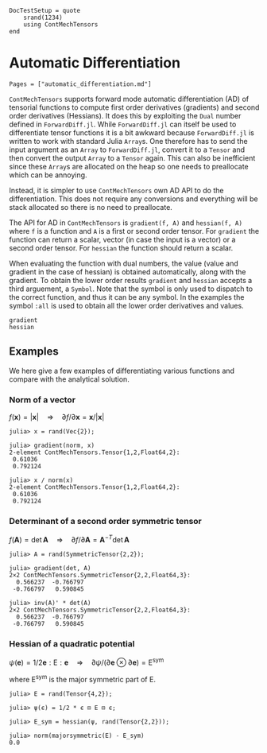 ```@meta
DocTestSetup = quote
    srand(1234)
    using ContMechTensors
end
```

# Automatic Differentiation

```@index
Pages = ["automatic_differentiation.md"]
```

`ContMechTensors` supports forward mode automatic differentiation (AD) of tensorial functions to compute first order derivatives (gradients) and second order derivatives (Hessians).
It does this by exploiting the `Dual` number defined in `ForwardDiff.jl`.
While `ForwardDiff.jl` can itself be used to differentiate tensor functions it is a bit awkward because `ForwardDiff.jl` is written to work with standard Julia `Array`s. One therefore has to send the input argument as an `Array` to `ForwardDiff.jl`, convert it to a `Tensor` and then convert the output `Array` to a `Tensor` again. This can also be inefficient since these `Array`s are allocated on the heap so one needs to preallocate which can be annoying.

Instead, it is simpler to use `ContMechTensors` own AD API to do the differentiation. This does not require any conversions and everything will be stack allocated so there is no need to preallocate.

The API for AD in `ContMechTensors` is `gradient(f, A)` and `hessian(f, A)` where `f` is a function and `A` is a first or second order tensor. For `gradient` the function can return a scalar, vector (in case the input is a vector) or a second order tensor. For `hessian` the function should return a scalar.

When evaluating the function with dual numbers, the value (value and gradient in the case of hessian) is obtained automatically, along with the gradient. To obtain the lower order results `gradient` and `hessian` accepts a third arguement, a `Symbol`. Note that the symbol is only used to dispatch to the correct function, and thus it can be any symbol. In the examples the symbol `:all` is used to obtain all the lower order derivatives and values.

```@docs
gradient
hessian
```

## Examples

We here give a few examples of differentiating various functions and compare with the analytical solution.

### Norm of a vector

$f(\mathbf{x}) = |\mathbf{x}| \quad \Rightarrow \quad \partial f / \partial \mathbf{x} = \mathbf{x} / |\mathbf{x}|$

```jldoctest
julia> x = rand(Vec{2});

julia> gradient(norm, x)
2-element ContMechTensors.Tensor{1,2,Float64,2}:
 0.61036
 0.792124

julia> x / norm(x)
2-element ContMechTensors.Tensor{1,2,Float64,2}:
 0.61036
 0.792124
```

### Determinant of a second order symmetric tensor

$f(\mathbf{A}) = \det \mathbf{A} \quad \Rightarrow \quad \partial f / \partial \mathbf{A} = \mathbf{A}^{-T} \det \mathbf{A}$

```jldoctest
julia> A = rand(SymmetricTensor{2,2});

julia> gradient(det, A)
2×2 ContMechTensors.SymmetricTensor{2,2,Float64,3}:
  0.566237  -0.766797
 -0.766797   0.590845

julia> inv(A)' * det(A)
2×2 ContMechTensors.SymmetricTensor{2,2,Float64,3}:
  0.566237  -0.766797
 -0.766797   0.590845
```

### Hessian of a quadratic potential

$\psi(\mathbf{e}) = 1/2 \mathbf{e} : \mathsf{E} : \mathbf{e} \quad \Rightarrow \quad \partial \psi / (\partial \mathbf{e} \otimes \partial \mathbf{e}) = \mathsf{E}^\text{sym}$

where $\mathsf{E}^\text{sym}$ is the major symmetric part of $\mathsf{E}$.

```jldoctest
julia> E = rand(Tensor{4,2});

julia> ψ(ϵ) = 1/2 * ϵ ⊡ E ⊡ ϵ;

julia> E_sym = hessian(ψ, rand(Tensor{2,2}));

julia> norm(majorsymmetric(E) - E_sym)
0.0
```
